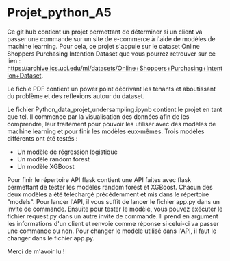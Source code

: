 # Projet_python_A5
Ce git hub contient un projet permettant de déterminer si un client va passer une commande sur un site de e-commerce à l'aide de modèles de machine learning.
Pour cela, ce projet s'appuie sur le dataset Online Shoppers Purchasing Intention Dataset que vous pourrez retrouver sur ce lien : https://archive.ics.uci.edu/ml/datasets/Online+Shoppers+Purchasing+Intention+Dataset.

Le fichie PDF contient un power point décrivant les tenants et aboutissant du problème et des reflexions autour du dataset.

Le fichier Python_data_projet_undersampling.ipynb contient le projet en tant que tel. Il commence par la visualisation des données afin de les comprendre, leur traitement pour pouvoir les utiliser avec des modèles de machine learning et pour finir les modèles eux-mêmes. Trois modèles différents ont été testés : 
  - Un modèle de régression logistique 
  - Un modèle random forest 
  - Un modèle XGBoost 

Pour finir le répertoire API flask contient une API faites avec flask permettant de tester les modèles random forest et XGBoost. Chacun des deux modèles a été téléchargé précédemment et mis dans le répertoire "models". Pour lancer l'API, il vous suffit de lancer le fichier app.py dans un invite de commande. Ensuite pour tester le modèle, vous pouvez exécuter le fichier request.py dans un autre invite de commande. Il prend en argument les informations d'un client et renvoie comme réponse si celui-ci va passer une commande ou non. Pour changer le modèle utilisé dans l'API, il faut le changer dans le fichier app.py.

Merci de m'avoir lu !
